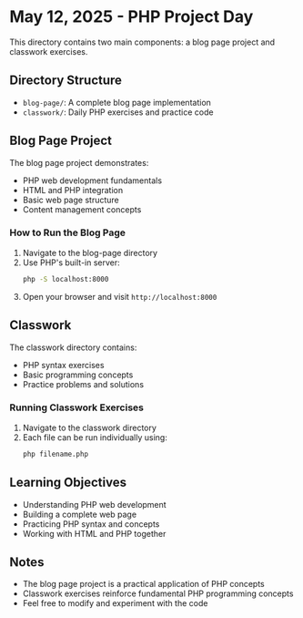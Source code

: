 # May 12, 2025 - PHP Project Day

This directory contains two main components: a blog page project and classwork exercises.

## Directory Structure

- `blog-page/`: A complete blog page implementation
- `classwork/`: Daily PHP exercises and practice code

## Blog Page Project

The blog page project demonstrates:
- PHP web development fundamentals
- HTML and PHP integration
- Basic web page structure
- Content management concepts

### How to Run the Blog Page

1. Navigate to the blog-page directory
2. Use PHP's built-in server:
   ```bash
   php -S localhost:8000
   ```
3. Open your browser and visit `http://localhost:8000`

## Classwork

The classwork directory contains:
- PHP syntax exercises
- Basic programming concepts
- Practice problems and solutions

### Running Classwork Exercises

1. Navigate to the classwork directory
2. Each file can be run individually using:
   ```bash
   php filename.php
   ```

## Learning Objectives

- Understanding PHP web development
- Building a complete web page
- Practicing PHP syntax and concepts
- Working with HTML and PHP together

## Notes

- The blog page project is a practical application of PHP concepts
- Classwork exercises reinforce fundamental PHP programming concepts
- Feel free to modify and experiment with the code 